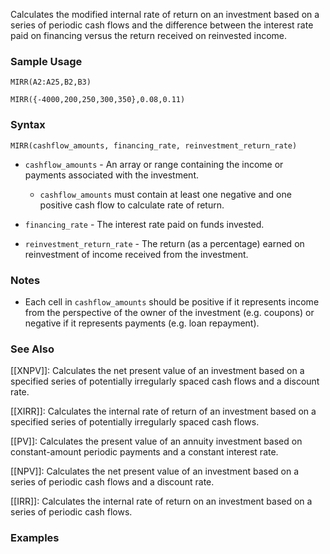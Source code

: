 Calculates the modified internal rate of return on an investment based on a series of periodic cash flows and the difference between the interest rate paid on financing versus the return received on reinvested income.

### Sample Usage

`MIRR(A2:A25,B2,B3)`

`MIRR({-4000,200,250,300,350},0.08,0.11)`

### Syntax

`MIRR(cashflow_amounts, financing_rate, reinvestment_return_rate)`

* `cashflow_amounts` - An array or range containing the income or payments associated with the investment.

  + `cashflow_amounts` must contain at least one negative and one positive cash flow to calculate rate of return.
* `financing_rate` - The interest rate paid on funds invested.
* `reinvestment_return_rate` - The return (as a percentage) earned on reinvestment of income received from the investment.

### Notes

* Each cell in `cashflow_amounts` should be positive if it represents income from the perspective of the owner of the investment (e.g. coupons) or negative if it represents payments (e.g. loan repayment).

### See Also

[[XNPV]]: Calculates the net present value of an investment based on a specified series of potentially irregularly spaced cash flows and a discount rate.

[[XIRR]]: Calculates the internal rate of return of an investment based on a specified series of potentially irregularly spaced cash flows.

[[PV]]: Calculates the present value of an annuity investment based on constant-amount periodic payments and a constant interest rate.

[[NPV]]: Calculates the net present value of an investment based on a series of periodic cash flows and a discount rate.

[[IRR]]: Calculates the internal rate of return on an investment based on a series of periodic cash flows.

### Examples